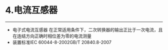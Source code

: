 # 4.电流互感器

---

* 电子式电流互感器 在正常适用条件下，二次转换器的输出正比于一次电流，且在连结方向正确时相位差为零的电流测量
* 装置标准IEC 60044-8-2002GB\/T 20840.8-2007

